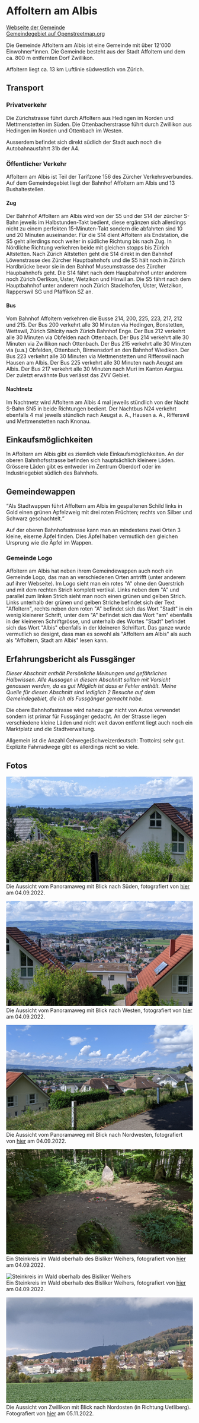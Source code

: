 # Affoltern am Albis

[Webseite der Gemeinde](https://www.stadtaffoltern.ch/)  
[Gemeindegebiet auf Openstreetmap.org](https://www.openstreetmap.org/relation/1682080)

Die Gemeinde Affoltern am Albis ist eine Gemeinde mit über 12'000 Einwohner*innen. Die Gemeinde besteht aus der Stadt Affoltern und dem ca. 800 m entfernten Dorf Zwillikon.

Affoltern liegt ca. 13 km Luftlinie südwestlich von Zürich.

## Transport

### Privatverkehr

Die Zürichstrasse führt durch Affoltern aus Hedingen im Norden und Mettmenstetten im Süden. Die Ottenbacherstrasse führt durch Zwillikon aus Hedingen im Norden und Ottenbach im Westen.

Ausserdem befindet sich direkt südlich der Stadt auch noch die Autobahnausfahrt 31b der A4.

### Öffentlicher Verkehr

Affoltern am Albis ist Teil der Tarifzone 156 des Zürcher Verkehrsverbundes. Auf dem Gemeindegebiet liegt der Bahnhof Affoltern am Albis und 13 Bushaltestellen.

#### Zug

Der Bahnhof Affoltern am Albis wird von der S5 und der S14 der zürcher S-Bahn jeweils im Halbstunden-Takt bedient, diese ergänzen sich allerdings nicht zu einem perfekten 15-Minuten-Takt sondern die abfahrten sind 10 und 20 Minuten auseinander. Für die S14 dient Affoltern als Endstation, die S5 geht allerdings noch weiter in südliche Richtung bis nach Zug. In Nördliche Richtung verkehren beide mit gleichen stopps bis Zürich Altstetten. Nach Zürich Altstetten geht die S14 direkt in den Bahnhof Löwenstrasse des Zürcher Hauptbahnhofs und die S5 hält noch in Zürich Hardbrücke bevor sie in den Bahhof Museumstrasse des Zürcher Haupbahnhofs geht. Die S14 fährt nach dem Haupbahnhof unter anderem noch Zürich Oerlikon, Uster, Wetzikon und Hinwil an. Die S5 fährt nach dem Hauptbahnhof unter anderem noch Zürich Stadelhofen, Uster, Wetzikon, Rapperswil SG und Pfäffikon SZ an.

#### Bus

Vom Bahnhof Affoltern verkehren die Busse 214, 200, 225, 223, 217, 212 und 215. Der Bus 200 verkehrt alle 30 Minuten via Hedingen, Bonstetten, Wettswil, Zürich Sihlcity nach Zürich Bahnhof Enge. Der Bus 212 verkehrt alle 30 Minuten via Obfelden nach Ottenbach. Der Bus 214 verkehrt alle 30 Minuten via Zwillikon nach Ottenbach. Der Bus 215 verkehrt alle 30 Minuten via (u.a.) Obfelden, Ottenbach, Birmensdorf an den Bahnhof Wiedikon. Der Bus 223 verkehrt alle 30 Minuten via Mettmenstetten und Rifferswil nach Hausen am Albis. Der Bus 225 verkehrt alle 30 Minuten nach Aeugst am Albis. Der Bus 217 verkehrt alle 30 Minuten nach Muri im Kanton Aargau. Der zuletzt erwähnte Bus verlässt das ZVV Gebiet.

#### Nachtnetz

Im Nachtnetz wird Affoltern am Albis 4 mal jeweils stündlich von der Nacht S-Bahn SN5 in beide Richtungen bedient. Der Nachtbus N24 verkehrt ebenfalls 4 mal jeweils stündlich nach Aeugst a. A., Hausen a. A., Rifferswil und Mettmenstetten nach Knonau.

## Einkaufsmöglichkeiten

In Affoltern am Albis gibt es ziemlich viele Einkaufsmöglichkeiten. An der oberen Bahnhofsstrasse befinden sich hauptsächlich kleinere Läden. Grössere Läden gibt es entweder im Zentrum Oberdorf oder im Industriegebiet südlich des Bahnhofs.

## Gemeindewappen

<q cite="https://www.stadtaffoltern.ch/wappen">Als Stadtwappen führt Affoltern am Albis im gespaltenen Schild links in Gold einen grünen Apfelzweig mit drei roten Früchten; rechts von Silber und Schwarz geschachtelt.</q>

Auf der oberen Bahnhofsstrasse kann man an mindestens zwei Orten 3 kleine, eiserne Äpfel finden. Dies Äpfel haben vermutlich den gleichen Ursprung wie die Äpfel im Wappen.

### Gemeinde Logo

Affoltern am Albis hat neben ihrem Gemeindewappen auch noch ein Gemeinde Logo, das man an verschiedenen Orten antrifft (unter anderem auf ihrer Webseite). Im Logo sieht man ein rotes "A" ohne den Querstrich und mit dem rechten Strich komplett vertikal. Links neben dem "A" und parallel zum linken Strich sieht man noch einen grünen und gelben Strich. Links unterhalb der grünen und gelben Striche befindet sich der Text "Affoltern", rechts neben dem roten "A" befindet sich das Wort "Stadt" in ein wenig kleinerer Schrift, unter dem "A" befindet sich das Wort "am" ebenfalls in der kleineren Schriftgrösse, und unterhalb des Wortes "Stadt" befindet sich das Wort "Albis" ebenfalls in der kleineren Schriftart. Das ganze wurde vermutlich so designt, dass man es sowohl als "Affoltern am Albis" als auch als "Affoltern, Stadt am Albis" lesen kann.

## Erfahrungsbericht als Fussgänger

*Dieser Abschnitt enthält Persönliche Meinungen und gefährliches Halbwissen. Alle Aussagen in diesem Abschnitt sollten mit Vorsicht genossen werden, da es gut Möglich ist dass er Fehler enthält. Meine Quelle für diesen Abschnitt sind lediglich 2 Besuche auf dem Gemeindegebiet, die ich als Fussgänger gemacht habe.*

Die obere Bahnhofsstrasse wird nahezu gar nicht von Autos verwendet sondern ist primar für Fussgänger gedacht. An der Strasse liegen verschiedene kleine Läden und nicht weit davon entfernt liegt auch noch ein Marktplatz und die Stadtverwaltung.

Allgemein ist die Anzahl Gehwege(Schweizerdeutsch: Trottoirs) sehr gut. Explizite Fahrradwege gibt es allerdings nicht so viele.

## Fotos

![Aussicht vom Panoramaweg mit Blick nach Süden](../../images/Affoltern_a_A/Panoramaweg_1.jpg)  
Die Aussicht vom Panoramaweg mit Blick nach Süden, fotografiert von [hier](https://www.openstreetmap.org/search?whereami=1&amp;query=47.28276%2C8.46097#map=19/47.28276/8.46097) am 04.09.2022.

![Aussicht vom Panoramaweg mit Blick nach Westen](../../images/Affoltern_a_A/Panoramaweg_2.jpg)  
Die Aussicht vom Panoramaweg mit Blick nach Westen, fotografiert von [hier](https://www.openstreetmap.org/search?whereami=1&amp;query=47.28276%2C8.46097#map=19/47.28276/8.46097) am 04.09.2022.

![Aussicht vom Panoramaweg mit Blick nach Nordwesten](../../images/Affoltern_a_A/Panoramaweg_3.jpg)  
Die Aussicht vom Panoramaweg mit Blick nach Nordwesten, fotografiert von [hier](https://www.openstreetmap.org/search?whereami=1&amp;query=47.28276%2C8.46097#map=19/47.28276/8.46097) am 04.09.2022.

![Steinkreis im Wald oberhalb des Bisliker Weihers](../../images/Affoltern_a_A/Steinkreis.jpg)  
Ein Steinkreis im Wald oberhalb des Bisliker Weihers, fotografiert von [hier](https://www.openstreetmap.org/search?whereami=1&amp;query=47.28509%2C8.46579#map=19/47.28509/8.46579) am 04.09.2022.

![Steinkreis im Wald oberhalb des Bisliker Weihers](../../images/Affoltern_a_A/Steinkreis_mitte.jpg)  
Ein Steinkreis im Wald oberhalb des Bisliker Weihers, fotografiert von [hier](https://www.openstreetmap.org/search?whereami=1&amp;query=47.28509%2C8.46579#map=19/47.28509/8.46579) am 04.09.2022.

![Aussicht von Zwillikon mit Blick in Richtung Uetliberg](../../images/Affoltern_a_A/Zwillikon_Aussicht.jpg)  
Die Aussicht von Zwillikon mit Blick nach Nordosten (in Richtung Uetliberg). Fotografiert von [hier](https://www.openstreetmap.org/search?whereami=1&amp;query=47.28974%2C8.43689#map=19/47.28974/8.43689) am 05.11.2022.
